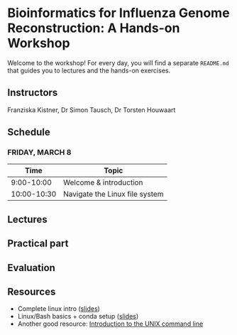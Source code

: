 # Bioinformatics for Influenza Genome Reconstruction: A Hands-on Workshop 
Welcome to the workshop! For every day, you will find a separate `README.md` that guides you to lectures and the hands-on exercises.

## Instructors
Franziska Kistner, Dr Simon Tausch, Dr Torsten Houwaart

## Schedule
### <a name="0"></a> FRIDAY, MARCH 8
| Time        | Topic |
| --          | --               |
| 9:00-10:00  | Welcome & introduction |
| 10:00-10:30 | Navigate the Linux file system |


## Lectures

## Practical part 

## Evaluation

## Resources 
* Complete linux intro ([slides](https://docs.google.com/presentation/d/1wjtThgODtdrX_HO-tALuwGmWwAFwuc5qyjJJjeod-zU/edit?usp=sharing))
* Linux/Bash basics + conda setup ([slides](https://docs.google.com/presentation/d/14xELo7lDbd-FYuy144ZDK1tV_ZBdBYun_COelrKYWps/edit?usp=sharing))
* Another good resource: [Introduction to the UNIX command line](https://ngs-docs.github.io/2021-august-remote-computing/introduction-to-the-unix-command-line.html)

